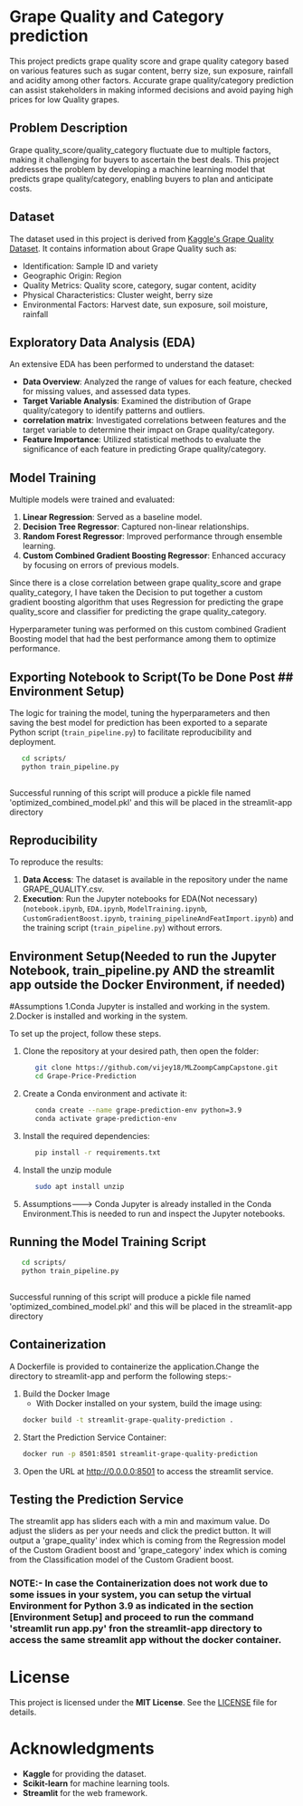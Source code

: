 # Grape Quality and Category prediction

This project predicts grape quality score and grape quality category  based on various features such as sugar content, berry size, sun exposure, rainfall and acidity among other factors. Accurate grape quality/category prediction can assist stakeholders in making informed decisions and avoid paying high prices for low Quality grapes.

## Problem Description

Grape quality_score/quality_category fluctuate due to multiple factors, making it challenging for buyers to ascertain the best deals. This project addresses the problem by developing a machine learning model that predicts grape quality/category, enabling buyers to plan and anticipate costs. 

## Dataset

The dataset used in this project is derived from [Kaggle's Grape Quality Dataset](https://www.kaggle.com/datasets/mrmars1010/grape-quality). It contains information about Grape Quality such as:

- Identification: Sample ID and variety
- Geographic Origin: Region
- Quality Metrics: Quality score, category, sugar content, acidity
- Physical Characteristics: Cluster weight, berry size
- Environmental Factors: Harvest date, sun exposure, soil moisture, rainfall

## Exploratory Data Analysis (EDA)

An extensive EDA has been performed to understand the dataset:

- **Data Overview**: Analyzed the range of values for each feature, checked for missing values, and assessed data types.
- **Target Variable Analysis**: Examined the distribution of Grape quality/category to identify patterns and outliers.
- **correlation matrix**: Investigated correlations between features and the target variable to determine their impact on Grape quality/category.
- **Feature Importance**: Utilized statistical methods to evaluate the significance of each feature in predicting Grape quality/category.

## Model Training

Multiple models were trained and evaluated:

1. **Linear Regression**: Served as a baseline model.
2. **Decision Tree Regressor**: Captured non-linear relationships.
3. **Random Forest Regressor**: Improved performance through ensemble learning.
4. **Custom Combined Gradient Boosting Regressor**: Enhanced accuracy by focusing on errors of previous models.

Since there is a close correlation between grape quality_score and grape quality_category, I have taken the Decision to put together a custom gradient boosting algorithm that uses Regression for predicting the grape quality_score and classifier for predicting the grape quality_category.

Hyperparameter tuning was performed on this custom combined Gradient Boosting model that had the best performance among them to optimize performance.

## Exporting Notebook to Script(To be Done Post ## Environment Setup)

The logic for training the model, tuning the hyperparameters and then saving the best model for prediction has been exported to a separate Python script (`train_pipeline.py`) to facilitate reproducibility and deployment. 

   ```bash
      cd scripts/
      python train_pipeline.py
      
   ```
Successful running of this script will produce a pickle file named 'optimized_combined_model.pkl' and this will be placed in the streamlit-app directory

## Reproducibility

To reproduce the results:

1. **Data Access**: The dataset is available in the repository under the name GRAPE_QUALITY.csv.
2. **Execution**: Run the Jupyter notebooks for EDA(Not necessary)  (`notebook.ipynb`, `EDA.ipynb`, `ModelTraining.ipynb`, `CustomGradientBoost.ipynb`, `training_pipelineAndFeatImport.ipynb`) and  the training script (`train_pipeline.py`) without errors.

## Environment Setup(Needed to run the Jupyter Notebook, train_pipeline.py AND the streamlit app outside the Docker Environment, if needed)

#Assumptions
1.Conda Jupyter is installed and working in the system.
2.Docker is installed and working in the system.

To set up the project, follow these steps.

1. Clone the repository at your desired path, then open the folder:
   ```bash
      git clone https://github.com/vijey18/MLZoompCampCapstone.git
      cd Grape-Price-Prediction
   ```
2. Create a Conda environment and activate it:
   ```bash
      conda create --name grape-prediction-env python=3.9
      conda activate grape-prediction-env
   ```
3. Install the required dependencies:
   ```bash
      pip install -r requirements.txt
   ```

4. Install the unzip module
   ```bash
      sudo apt install unzip
   ```
5. Assumptions---> Conda Jupyter is already installed in the Conda Environment.This is needed to run and inspect the Jupyter notebooks.

## Running the Model Training Script
   ```bash
      cd scripts/
      python train_pipeline.py
      
   ```
Successful running of this script will produce a pickle file named 'optimized_combined_model.pkl' and this will be placed in the streamlit-app directory
   
## Containerization

A Dockerfile is provided to containerize the application.Change the directory to streamlit-app and perform the following steps:-

1. Build the Docker Image
   - With Docker installed on your system, build the image using:
   ```bash
   docker build -t streamlit-grape-quality-prediction .
   ```
2. Start the Prediction Service Container: 
   ```bash
   docker run -p 8501:8501 streamlit-grape-quality-prediction
   ```
3. Open the URL at http://0.0.0.0:8501 to access the streamlit service.

## Testing the Prediction Service

The streamlit app has sliders each with a min and maximum value. Do adjust the sliders as per your needs and click the predict button.
It will output a 'grape_quality' index which is coming from the Regression model of the Custom Gradient boost and 'grape_category' index
which is coming from the Classification model of the Custom Gradient boost.

### NOTE:- In case the Containerization does not work due to some issues in your system, you can setup the virtual Environment for Python 3.9 as indicated in the section [Environment Setup] and proceed to run the command 'streamlit run app.py' fron the streamlit-app directory to access the same streamlit app without the docker container.

# License
This project is licensed under the **MIT License**. See the [LICENSE](LICENSE) file for details.

# Acknowledgments
- **Kaggle** for providing the dataset.  
- **Scikit-learn** for machine learning tools.  
- **Streamlit** for the web framework.    

